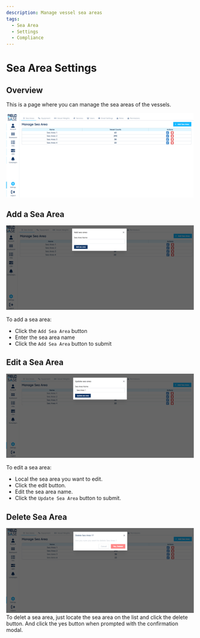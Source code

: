 ```yaml
---
description: Manage vessel sea areas
tags:
  - Sea Area
  - Settings
  - Compliance
---
```


# Sea Area Settings

## Overview

This is a page where you can manage the sea areas of the vessels.

![Sea Area](./images/sea-areas.png)

## Add a Sea Area

![Add Sea Area](./images/add-sea-area.png)

To add a sea area:

- Click the `Add Sea Area` button
- Enter the sea area name
- Click the `Add Sea Area` button to submit

## Edit a Sea Area

![Edit Sea Area](./images/edit-sea-area.png)

To edit a sea area:

- Local the sea area you want to edit.
- Click the edit button.
- Edit the sea area name.
- Click the `Update Sea Area` button to submit.

## Delete Sea Area

![Delete Sea Area](./images/delete-sea-area.png)
To delet a sea area, just locate the sea area on the list and click the delete button. And click the yes button when prompted with the confirmation modal.
